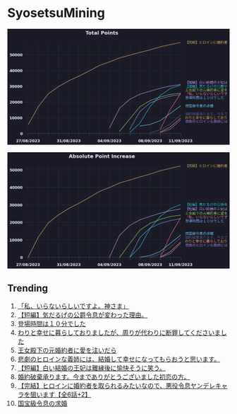# SyosetsuMining


![](https://raw.githubusercontent.com/exc4l/SyosetsuMining/main/plots/point_trend.png)

![](https://raw.githubusercontent.com/exc4l/SyosetsuMining/main/plots/point_increase.png)


## Trending

1. [「私、いらないらしいですよ。神さま」](https://ncode.syosetu.com/n2268ik/)
2. [【短編】気だるげの公爵令息が変わった理由。](https://ncode.syosetu.com/n1511ik/)
3. [登場時間は１０分でした](https://ncode.syosetu.com/n1386ik/)
4. [わりと幸せに暮らしておりましたが、周りが代わりに断罪してくださいました](https://ncode.syosetu.com/n9067ij/)
5. [王女殿下の元婚約者に愛を注いだら](https://ncode.syosetu.com/n1085ik/)
6. [悲劇のヒロインな義姉には、結婚して幸せになってもらおうと思います。](https://ncode.syosetu.com/n2520ik/)
7. [【短編】白い結婚の王妃は離縁後に愉快そうに笑う。](https://ncode.syosetu.com/n0553ik/)
8. [婚約破棄承ります。今までありがとうございました初恋の方。](https://ncode.syosetu.com/n2065ik/)
9. [【完結】ヒロインに婚約者を取られるみたいなので、悪役令息ヤンデレキャラを狙います【全6話+2】](https://ncode.syosetu.com/n6074ij/)
10. [国宝級令息の求婚](https://ncode.syosetu.com/n1437ii/)
